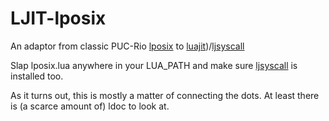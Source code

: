 # LJIT-lposix
An adaptor from classic PUC-Rio [lposix](http://webserver2.tecgraf.puc-rio.br/~lhf/ftp/lua/#lposix) to 
[luajit](https//luajit.org))/[ljsyscall](https://github.com/justincormack/ljsyscall)

Slap lposix.lua anywhere in your LUA_PATH and make sure [ljsyscall](https://github.com/justincormack/ljsyscall) is installed too.

As it turns out, this is mostly a matter of connecting the dots. At least there is (a scarce amount
of) ldoc to look at.

